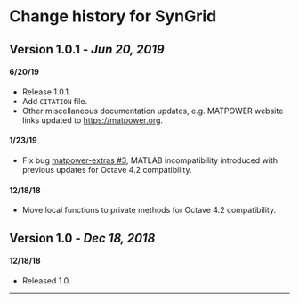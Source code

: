 Change history for SynGrid
==========================


Version 1.0.1 - *Jun 20, 2019*
------------------------------

#### 6/20/19
  - Release 1.0.1.
  - Add `CITATION` file.
  - Other miscellaneous documentation updates, e.g. MATPOWER website
    links updated to https://matpower.org.

#### 1/23/19
  - Fix bug [matpower-extras #3][1], MATLAB incompatibility introduced
    with previous updates for Octave 4.2 compatibility.

#### 12/18/18
  - Move local functions to private methods for Octave 4.2 compatibility.


Version 1.0 - *Dec 18, 2018*
----------------------------

#### 12/18/18
  - Released 1.0.

---

[1]: https://github.com/MATPOWER/matpower-extras/issues/3
